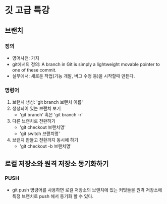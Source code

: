 # 깃 고급 특강 


## 브랜치 

### 정의 
- 영어사전: 가지 
- git에서의 정의: A branch in Git is simply a lightweight movable pointer to one of these commit. 
- 실무에서: 새로운 작업(기능 개발, 버그 수정 등)을 시작할때 만든다. 


### 명령어
1. 브랜치 생성: 'git branch 브랜치 이름'
2. 생성되어 있는 브랜치 보기
    - 'git branch' 혹은 'git branch -r'
3. 다른 브랜치로 전환하기 
    - 'git checkout 브랜치명'
    - 'git switch 브랜치명'
4. 브랜치 만들고 전환까지 동시에 하기
    - 'git checkout -b 브랜치명' 
    
## 로컬 저장소와 원격 저장소 동기화하기

### PUSH 
- git push 명령어를 사용하면 로컬 저장소의 브랜치에 있는 커밋들을 원격 저장소에 특정 브랜치로 push 해서 동기화 할 수 있다.